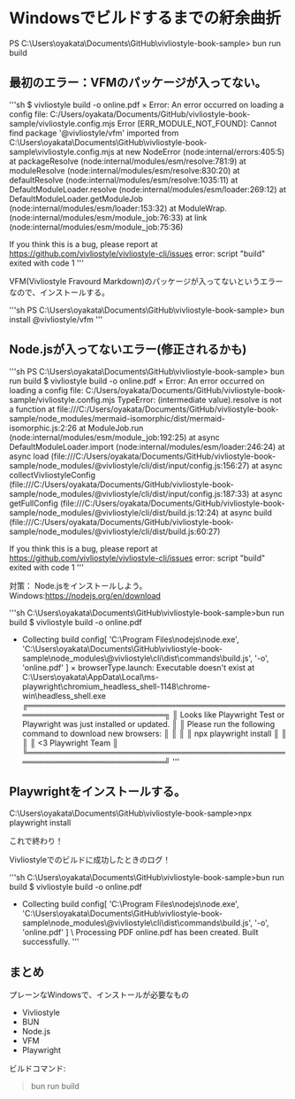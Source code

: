 # Windowsでビルドするまでの紆余曲折

PS C:\Users\oyakata\Documents\GitHub\vivliostyle-book-sample> bun run build

## 最初のエラー：VFMのパッケージが入ってない。

'''sh
$ vivliostyle build -o online.pdf
× Error: An error occurred on loading a config file: C:/Users/oyakata/Documents/GitHub/vivliostyle-book-sample/vivliostyle.config.mjs
Error [ERR_MODULE_NOT_FOUND]: Cannot find package '@vivliostyle/vfm' imported from C:\Users\oyakata\Documents\GitHub\vivliostyle-book-sample\vivliostyle.config.mjs
    at new NodeError (node:internal/errors:405:5)
    at packageResolve (node:internal/modules/esm/resolve:781:9)
    at moduleResolve (node:internal/modules/esm/resolve:830:20)
    at defaultResolve (node:internal/modules/esm/resolve:1035:11)
    at DefaultModuleLoader.resolve (node:internal/modules/esm/loader:269:12)
    at DefaultModuleLoader.getModuleJob (node:internal/modules/esm/loader:153:32)
    at ModuleWrap.<anonymous> (node:internal/modules/esm/module_job:76:33)
    at link (node:internal/modules/esm/module_job:75:36)

If you think this is a bug, please report at https://github.com/vivliostyle/vivliostyle-cli/issues
error: script "build" exited with code 1
'''

VFM(Vivliostyle Fravourd Markdown)のパッケージが入ってないというエラーなので、インストールする。

'''sh
PS C:\Users\oyakata\Documents\GitHub\vivliostyle-book-sample> bun install @vivliostyle/vfm
'''

## Node.jsが入ってないエラー(修正されるかも)

'''sh
PS C:\Users\oyakata\Documents\GitHub\vivliostyle-book-sample> bun run build
$ vivliostyle build -o online.pdf
× Error: An error occurred on loading a config file: C:/Users/oyakata/Documents/GitHub/vivliostyle-book-sample/vivliostyle.config.mjs
TypeError: (intermediate value).resolve is not a function
    at file:///C:/Users/oyakata/Documents/GitHub/vivliostyle-book-sample/node_modules/mermaid-isomorphic/dist/mermaid-isomorphic.js:2:26
    at ModuleJob.run (node:internal/modules/esm/module_job:192:25)
    at async DefaultModuleLoader.import (node:internal/modules/esm/loader:246:24)
    at async load (file:///C:/Users/oyakata/Documents/GitHub/vivliostyle-book-sample/node_modules/@vivliostyle/cli/dist/input/config.js:156:27)
    at async collectVivliostyleConfig (file:///C:/Users/oyakata/Documents/GitHub/vivliostyle-book-sample/node_modules/@vivliostyle/cli/dist/input/config.js:187:33)
    at async getFullConfig (file:///C:/Users/oyakata/Documents/GitHub/vivliostyle-book-sample/node_modules/@vivliostyle/cli/dist/build.js:12:24)
    at async build (file:///C:/Users/oyakata/Documents/GitHub/vivliostyle-book-sample/node_modules/@vivliostyle/cli/dist/build.js:60:27)

If you think this is a bug, please report at https://github.com/vivliostyle/vivliostyle-cli/issues
error: script "build" exited with code 1
'''

対策：
Node.jsをインストールしよう。
Windows:https://nodejs.org/en/download


'''sh
C:\Users\oyakata\Documents\GitHub\vivliostyle-book-sample>bun run build
$ vivliostyle build -o online.pdf
- Collecting build config[
  'C:\\Program Files\\nodejs\\node.exe',
  'C:\\Users\\oyakata\\Documents\\GitHub\\vivliostyle-book-sample\\node_modules\\@vivliostyle\\cli\\dist\\commands\\build.js',
  '-o',
  'online.pdf'
]
× browserType.launch: Executable doesn't exist at C:\Users\oyakata\AppData\Local\ms-playwright\chromium_headless_shell-1148\chrome-win\headless_shell.exe
╔═════════════════════════════════════════════════════════════════════════╗
║ Looks like Playwright Test or Playwright was just installed or updated. ║
║ Please run the following command to download new browsers:              ║
║                                                                         ║
║     npx playwright install                                              ║
║                                                                         ║
║ <3 Playwright Team                                                      ║
╚═════════════════════════════════════════════════════════════════════════╝
'''

## Playwrightをインストールする。

C:\Users\oyakata\Documents\GitHub\vivliostyle-book-sample>npx playwright install

これで終わり！

Vivliostyleでのビルドに成功したときのログ！

'''sh
C:\Users\oyakata\Documents\GitHub\vivliostyle-book-sample>bun run build
$ vivliostyle build -o online.pdf
- Collecting build config[
  'C:\\Program Files\\nodejs\\node.exe',
  'C:\\Users\\oyakata\\Documents\\GitHub\\vivliostyle-book-sample\\node_modules\\@vivliostyle\\cli\\dist\\commands\\build.js',
  '-o',
  'online.pdf'
]
\ Processing PDF
online.pdf has been created.
Built successfully.
'''

## まとめ

プレーンなWindowsで、インストールが必要なもの

* Vivliostyle
* BUN
* Node.js
* VFM
* Playwright

ビルドコマンド:
>bun run build
